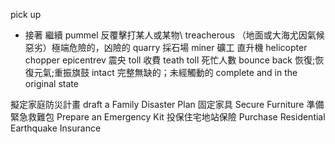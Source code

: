 pick up
- 接著 繼續 
pummel 反覆擊打某人或某物\\
treacherous （地面或大海尤因氣候惡劣）極端危險的，凶險的
quarry 採石場  miner 礦工
直升機 helicopter chopper
epicentrev 震央
toll 收費 teath toll 死忙人數
bounce back 恢復;恢復元氣;重振旗鼓
intact 完整無缺的；未經觸動的 complete and in the original state

擬定家庭防災計畫 draft a Family Disaster Plan
固定家具 Secure Furniture
準備緊急救難包 Prepare an Emergency Kit
投保住宅地站保險 Purchase Residential Earthquake Insurance
